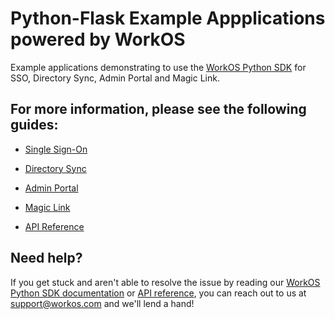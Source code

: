 # Python-Flask Example Appplications powered by WorkOS

Example applications demonstrating to use the [WorkOS Python SDK](https://github.com/workos-inc/workos-python) for SSO, Directory Sync, Admin Portal and Magic Link.

## For more information, please see the following guides:

* [Single Sign-On](https://workos.com/docs/sso/guide)
* [Directory Sync](https://workos.com/docs/directory-sync/guide)
* [Admin Portal](https://workos.com/docs/admin-portal/guide)
* [Magic Link](https://workos.com/docs/magic-link/guide)

* [API Reference](https://workos.com/docs/reference)

## Need help?

If you get stuck and aren't able to resolve the issue by reading our [WorkOS Python SDK documentation](https://docs.workos.com/sdk/python) or [API reference](https://workos.com/docs/reference), you can reach out to us at support@workos.com and we'll lend a hand!
